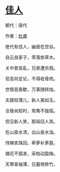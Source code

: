 # [佳人](http://so.gushiwen.org/view_10460.aspx)

朝代：唐代

作者：[杜甫](http://so.gushiwen.org/author_474.aspx)

<p>绝代有佳人，幽居在空谷。

自云良家子，零落依草木。

关中昔丧乱，兄弟遭杀戮。

官高何足论，不得收骨肉。

世情恶衰歇，万事随转烛。

夫婿轻薄儿，新人美如玉。

合昏尚知时，鸳鸯不独宿。

但见新人笑，那闻旧人哭。

在山泉水清，出山泉水浊。

侍婢卖珠回，牵萝补茅屋。

摘花不插发，采柏动盈掬。

天寒翠袖薄，日暮倚修竹。</p>

